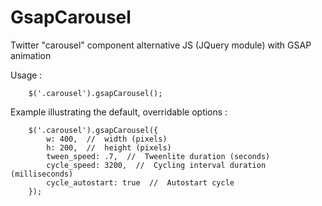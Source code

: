 GsapCarousel
============

Twitter "carousel" component alternative JS (JQuery module) with GSAP animation

Usage :
```
    $('.carousel').gsapCarousel();
```

Example illustrating the default, overridable options :
```
    $('.carousel').gsapCarousel({
        w: 400,  //  width (pixels)
        h: 200,  //  height (pixels)
        tween_speed: .7,  //  Tweenlite duration (seconds)
        cycle_speed: 3200,  //  Cycling interval duration (milliseconds)
        cycle_autostart: true  //  Autostart cycle
    });
```
